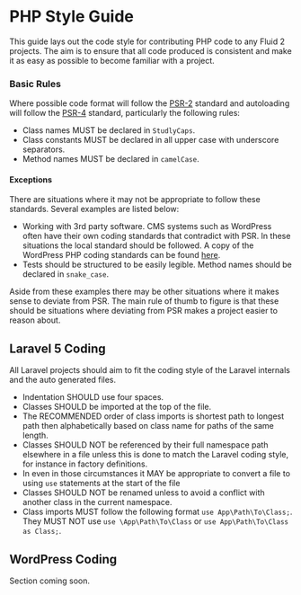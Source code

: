 # PHP Style Guide

This guide lays out the code style for contributing PHP code to any Fluid 2 projects. The aim is to ensure that all code produced is consistent and make it as easy as possible to become familiar with a project.

### Basic Rules

Where possible code format will follow the [PSR-2](https://github.com/php-fig/fig-standards/blob/master/accepted/PSR-2-coding-style-guide.md) standard and autoloading will follow the [PSR-4](https://github.com/php-fig/fig-standards/blob/master/accepted/PSR-4-autoloader.md) standard, particularly the following rules:

- Class names MUST be declared in `StudlyCaps`.
- Class constants MUST be declared in all upper case with underscore separators.
- Method names MUST be declared in `camelCase`.

#### Exceptions

There are situations where it may not be appropriate to follow these standards. Several examples are listed below:

- Working with 3rd party software. CMS systems such as WordPress often have their own coding standards that contradict with PSR. In these situations the local standard should be followed. A copy of the WordPress PHP coding standards can be found [here](https://make.wordpress.org/core/handbook/best-practices/coding-standards/php/).
- Tests should be structured to be easily legible. Method names should be declared in `snake_case`.

Aside from these examples there may be other situations where it makes sense to deviate from PSR. The main rule of thumb to figure is that these should be situations where deviating from PSR makes a project easier to reason about.

## Laravel 5 Coding

All Laravel projects should aim to fit the coding style of the Laravel internals and the auto generated files.

- Indentation SHOULD use four spaces.
- Classes SHOULD be imported at the top of the file.
- The RECOMMENDED order of class imports is shortest path to longest path then alphabetically based on class name for paths of the same length.
- Classes SHOULD NOT be referenced by their full namespace path elsewhere in a file unless this is done to match the Laravel coding style, for instance in factory definitions.
- In even in those circumstances it MAY be appropriate to convert a file to using `use` statements at the start of the file
- Classes SHOULD NOT be renamed unless to avoid a conflict with another class in the current namespace.
- Class imports MUST follow the following format `use App\Path\To\Class;`. They MUST NOT use `use \App\Path\To\Class` or `use App\Path\To\Class as Class;`.

## WordPress Coding

Section coming soon.
